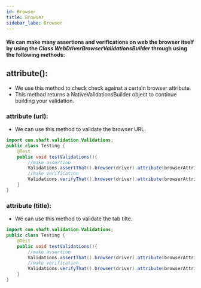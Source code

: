 ```yaml
---
id: Browser
title: Browser 
sidebar_labe: Browser
---
```


#### We can make many assertions and verifications on web the browser itself by using the _Class WebDriverBrowserValidationsBuilder_ through using the following methods:

## attribute():
* We use this method to check check against a certain browser attribute.
* This method returns a NativeValidationsBuilder object to continue building your validation.

###  attribute (url):
* We can use this method to validate the browser URL.

```java
import com.shaft.validation.Validations;
public class Testing {
    @Test
    public void testValidations(){
        //make assertion
        Validations.assertThat().browser(driver).attribute(browserAttribute "url").perform();
        //make verification
        Validations.verifyThat().browser(driver).attribute(browserAttribute "url").perform();
    }
}
```
###  attribute (title):
* We can use this method to validate the tab tilte.

```java
import com.shaft.validation.Validations;
public class Testing {
    @Test
    public void testValidations(){
        //make assertion
        Validations.assertThat().browser(driver).attribute(browserAttribute "title").perform();
        //make verification
        Validations.verifyThat().browser(driver).attribute(browserAttribute "title").perform();
    }
}
```